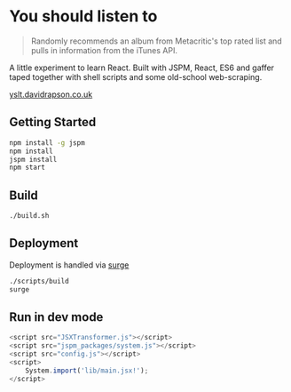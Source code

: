 # You should listen to

> Randomly recommends an album from Metacritic's top rated list and pulls in information from the iTunes API.

A little experiment to learn React. Built with JSPM, React, ES6 and gaffer taped together with shell scripts and some old-school web-scraping.

[yslt.davidrapson.co.uk](http://yslt.davidrapson.co.uk/)

## Getting Started

``` sh
npm install -g jspm
npm install
jspm install
npm start
```

## Build

``` sh
./build.sh
```

## Deployment

Deployment is handled via [surge](https://surge.sh/)

``` sh
./scripts/build
surge
```

## Run in dev mode

``` js
<script src="JSXTransformer.js"></script>
<script src="jspm_packages/system.js"></script>
<script src="config.js"></script>
<script>
    System.import('lib/main.jsx!');
</script>
```
